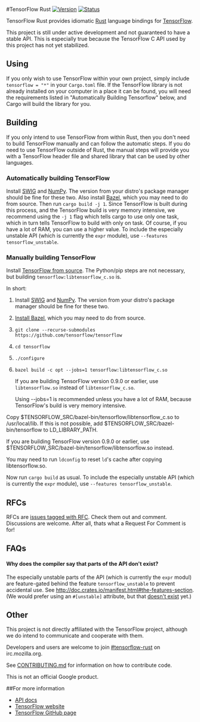 #TensorFlow Rust
[![Version](https://img.shields.io/crates/v/tensorflow.svg)](https://crates.io/crates/tensorflow)
[![Status](https://travis-ci.org/tensorflow/rust.svg?branch=master)](https://travis-ci.org/tensorflow/rust)

TensorFlow Rust provides idiomatic [Rust](https://www.rust-lang.org) language
bindings for [TensorFlow](http://tensorflow.org).

This project is still under active development and not guaranteed to have a
stable API. This is especially true because the TensorFlow C API used by this
project has not yet stabilized.

## Using

If you only wish to use TensorFlow within your own project, simply include 
`tensorflow = "*"` in your `Cargo.toml` file. If the TensorFlow library is 
not already installed on your computer in a place it can be found, you will
need the requirements listed in "Automatically Building Tensorflow" below,
and Cargo will build the library for you.

## Building

If you only intend to use TensorFlow from within Rust, then you don't need to
build TensorFlow manually and can follow the automatic steps. If you do need to
use TensorFlow outside of Rust, the manual steps will provide you with a
TensorFlow header file and shared library that can be used by other languages.

### Automatically building TensorFlow

Install [SWIG](http://www.swig.org) and [NumPy](http://www.numpy.org).  The
version from your distro's package manager should be fine for these two.  Also
install [Bazel](http://bazel.io/docs/install.html), which you may need to do
from source.
Then run `cargo build -j 1`. Since TensorFlow is built during this process, and
the TensorFlow build is very memory intensive, we recommend using the `-j 1`
flag which tells cargo to use only one task, which in turn tells TensorFlow to
build with only on task. Of course, if you have a lot of RAM, you can use a
higher value.
To include the especially unstable API (which is currently the `expr` module),
use `--features tensorflow_unstable`.

### Manually building TensorFlow

Install [TensorFlow from source](https://www.tensorflow.org/versions/master/get_started/os_setup.html#source).
The Python/pip steps are not necessary, but building `tensorflow:libtensorflow_c.so` is.

In short:

1. Install [SWIG](http://www.swig.org) and [NumPy](http://www.numpy.org).  The
   version from your distro's package manager should be fine for these two.
1. [Install Bazel](http://bazel.io/docs/install.html), which you may need to do
   from source.
1. `git clone --recurse-submodules https://github.com/tensorflow/tensorflow`
1. `cd tensorflow`
1. `./configure`
1. `bazel build -c opt --jobs=1 tensorflow:libtensorflow_c.so`

   If you are building TensorFlow version 0.9.0 or earlier, use
   `libtensorflow.so` instead of `libtensorflow_c.so`.

   Using --jobs=1 is recommended unless you have a lot of RAM, because
   TensorFlow's build is very memory intensive.

Copy $TENSORFLOW_SRC/bazel-bin/tensorflow/libtensorflow_c.so to /usr/local/lib.
If this is not possible, add $TENSORFLOW_SRC/bazel-bin/tensorflow to
LD_LIBRARY_PATH.

If you are building TensorFlow version 0.9.0 or earlier, use
$TENSORFLOW_SRC/bazel-bin/tensorflow/libtensorflow.so instead.

You may need to run `ldconfig` to reset `ld`'s cache after copying libtensorflow.so.

Now run `cargo build` as usual.
To include the especially unstable API (which is currently the `expr` module),
use `--features tensorflow_unstable`.

## RFCs
RFCs are [issues tagged with RFC](https://github.com/tensorflow/rust/labels/rfc).
Check them out and comment. Discussions are welcome. After all, thats what a Request For Comment is for!

## FAQs

#### Why does the compiler say that parts of the API don't exist?
The especially unstable parts of the API (which is currently the `expr` modul) are
feature-gated behind the feature `tensorflow_unstable` to prevent accidental
use. See http://doc.crates.io/manifest.html#the-features-section.
(We would prefer using an `#[unstable]` attribute, but that
[doesn't exist](https://github.com/rust-lang/rfcs/issues/1491) yet.)

## Other

This project is not directly affiliated with the TensorFlow project, although we
do intend to communicate and cooperate with them.

Developers and users are welcome to join
[#tensorflow-rust](http://chat.mibbit.com/?server=irc.mozilla.org&channel=%23tensorflow-rust)
on irc.mozilla.org.

See [CONTRIBUTING.md](CONTRIBUTING.md) for information on how to contribute code.

This is not an official Google product.

##For more information

* [API docs](https://tensorflow.github.io/rust)
* [TensorFlow website](http://tensorflow.org)
* [TensorFlow GitHub page](https://github.com/tensorflow/tensorflow)
